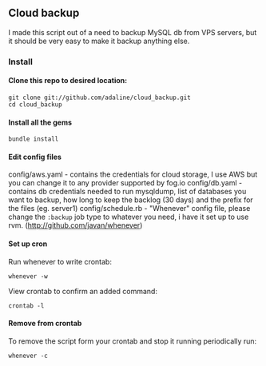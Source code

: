 Cloud backup
------------

I made this script out of a need to backup MySQL db from VPS servers, but it should be very easy to make it backup anything else.


### Install

#### Clone this repo to desired location:
```
git clone git://github.com/adaline/cloud_backup.git
cd cloud_backup
```

#### Install all the gems
```
bundle install
```

#### Edit config files
config/aws.yaml - contains the credentials for cloud storage, I use AWS but you can change it to any provider supported by fog.io
config/db.yaml - contains db credentials needed to run mysqldump, list of databases you want to backup, how long to keep the backlog (30 days) and the prefix for the files (eg. server1)
config/schedule.rb - "Whenever" config file, please change the `:backup` job type to whatever you need, i have it set up to use rvm. (http://github.com/javan/whenever)

#### Set up cron
Run whenever to write crontab:
```
whenever -w
```
View crontab to confirm an added command:
```
crontab -l
```

#### Remove from crontab
To remove the script form your crontab and stop it running periodically run:
```
whenever -c
```